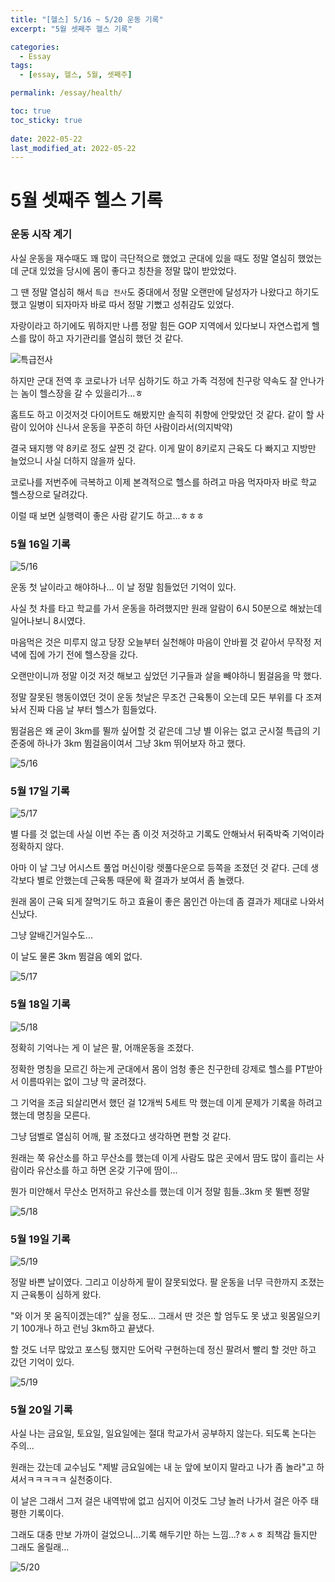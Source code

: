 ```yaml
---
title: "[헬스] 5/16 ~ 5/20 운동 기록"
excerpt: "5월 셋째주 헬스 기록"

categories:
  - Essay
tags:
  - [essay, 헬스, 5월, 셋째주]

permalink: /essay/health/

toc: true
toc_sticky: true
 
date: 2022-05-22
last_modified_at: 2022-05-22
---
```


# 5월 셋째주 헬스 기록

### 운동 시작 계기

사실 운동을 재수때도 꽤 많이 극단적으로 했었고 군대에 있을 때도 정말 열심히 했었는데 군대 있었을 당시에 몸이 좋다고 칭찬을 정말 많이 받았었다.

그 땐 정말 열심히 해서 `특급 전사`도 중대에서 정말 오랜만에 달성자가 나왔다고 하기도 했고 일병이 되자마자 바로 따서 정말 기뻤고 성취감도 있었다.

자랑이라고 하기에도 뭐하지만 나름 정말 힘든 GOP 지역에서 있다보니 자연스럽게 헬스를 많이 하고 자기관리를 열심히 했던 것 같다.

![특급전사](https://jsw6701.github.io/assets/images/posts_img/특급.jpg)

하지만 군대 전역 후 코로나가 너무 심하기도 하고 가족 걱정에 친구랑 약속도 잘 안나가는 놈이 헬스장을 갈 수 있을리가...ㅎ

홈트도 하고 이것저것 다이어트도 해봤지만 솔직히 취향에 안맞았던 것 같다. 같이 할 사람이 있어야 신나서 운동을 꾸준히 하던 사람이라서(의지박약)

결국 돼지행 약 8키로 정도 살찐 것 같다. 이게 말이 8키로지 근육도 다 빠지고 지방만 늘었으니 사실 더하지 않을까 싶다.

코로나를 저번주에 극복하고 이제 본격적으로 헬스를 하려고 마음 먹자마자 바로 학교 헬스장으로 달려갔다.

이럴 때 보면 실행력이 좋은 사람 같기도 하고...ㅎㅎㅎ


### 5월 16일 기록

![5/16](https://jsw6701.github.io/assets/images/posts_img/운동4.jpg)

운동 첫 날이라고 해야하나... 이 날 정말 힘들었던 기억이 있다.

사실 첫 차를 타고 학교를 가서 운동을 하려했지만 원래 알람이 6시 50분으로 해놨는데 일어나보니 8시였다.

마음먹은 것은 미루지 않고 당장 오늘부터 실천해야 마음이 안바뀔 것 같아서 무작정 저녁에 집에 가기 전에 헬스장을 갔다.

오랜만이니까 정말 이것 저것 해보고 싶었던 기구들과 살을 빼야하니 뜀걸음을 막 했다.

정말 잘못된 행동이였던 것이 운동 첫날은 무조건 근육통이 오는데 모든 부위를 다 조져놔서 진짜 다음 날 부터 헬스가 힘들었다.

뜀걸음은 왜 굳이 3km를 뛸까 싶어할 것 같은데 그냥 별 이유는 없고 군시절 특급의 기준중에 하나가 3km 뜀걸음이여서 그냥 3km 뛰어보자 하고 했다.

![5/16](https://jsw6701.github.io/assets/images/posts_img/5-16.jpg)

### 5월 17일 기록

![5/17](https://jsw6701.github.io/assets/images/posts_img/운동3.jpg)

별 다를 것 없는데 사실 이번 주는 좀 이것 저것하고 기록도 안해놔서 뒤죽박죽 기억이라 정확하지 않다.

아마 이 날 그냥 어시스트 풀업 머신이랑 렛풀다운으로 등쪽을 조졌던 것 같다. 근데 생각보다 별로 안했는데 근육통 때문에 확 결과가 보여서 좀 놀랬다.

원래 몸이 근육 되게 잘먹기도 하고 효율이 좋은 몸인건 아는데 좀 결과가 제대로 나와서 신났다.

그냥 알배긴거일수도...

이 날도 물론 3km 뜀걸음 예외 없다.

![5/17](https://jsw6701.github.io/assets/images/posts_img/5-17.jpg)

### 5월 18일 기록

![5/18](https://jsw6701.github.io/assets/images/posts_img/운동2.jpg)

정확히 기억나는 게 이 날은 팔, 어깨운동을 조졌다.

정확한 명칭을 모르긴 하는게 군대에서 몸이 엄청 좋은 친구한테 강제로 헬스를 PT받아서 이름따위는 없이 그냥 막 굴려졌다.

그 기억을 조금 되살리면서 했던 걸 12개씩 5세트 막 했는데 이게 문제가 기록을 하려고 했는데 명칭을 모른다.

그냥 덤벨로 열심히 어깨, 팔 조졌다고 생각하면 편할 것 같다.

원래는 쭉 유산소를 하고 무산소를 했는데 이게 사람도 많은 곳에서 땀도 많이 흘리는 사람이라 유산소를 하고 하면 온갖 기구에 땀이...

뭔가 미안해서 무산소 먼저하고 유산소를 했는데 이거 정말 힘들..3km 못 뛸뻔 정말

![5/18](https://jsw6701.github.io/assets/images/posts_img/5-18.jpg)

### 5월 19일 기록

![5/19](https://jsw6701.github.io/assets/images/posts_img/운동1.jpg)

정말 바쁜 날이였다. 그리고 이상하게 팔이 잘못되었다. 팔 운동을 너무 극한까지 조졌는지 근육통이 심하게 왔다.

"와 이거 못 움직이겠는데?" 싶을 정도... 그래서 딴 것은 할 엄두도 못 냈고 윗몸일으키기 100개나 하고 런닝 3km하고 끝냈다.

할 것도 너무 많았고 포스팅 했지만 도어락 구현하는데 정신 팔려서 빨리 할 것만 하고 갔던 기억이 있다.

![5/19](https://jsw6701.github.io/assets/images/posts_img/5-19.jpg)

### 5월 20일 기록

사실 나는 금요일, 토요일, 일요일에는 절대 학교가서 공부하지 않는다. 되도록 논다는 주의...

원래는 갔는데 교수님도 "제발 금요일에는 내 눈 앞에 보이지 말라고 나가 좀 놀라"고 하셔서ㅋㅋㅋㅋㅋ 실천중이다.

이 날은 그래서 그저 걸은 내역밖에 없고 심지어 이것도 그냥 놀러 나가서 걸은 아주 태평한 기록이다.

그래도 대충 만보 가까이 걸었으니...기록 해두기만 하는 느낌...?ㅎㅅㅎ 죄책감 들지만 그래도 올릴래...

![5/20](https://jsw6701.github.io/assets/images/posts_img/5-20.jpg)
